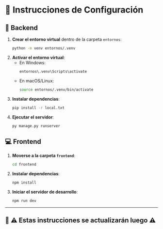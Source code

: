 # 📌 Instrucciones de Configuración

## 🚀 Backend
1. **Crear el entorno virtual** dentro de la carpeta `entornos`:
   ```sh
   python -m venv entornos/.venv
   ```
2. **Activar el entorno virtual**:
   - En Windows:
     ```sh
     entornos\.venv\Scripts\activate
     ```
   - En macOS/Linux:
     ```sh
     source entornos/.venv/bin/activate
     ```
3. **Instalar dependencias**:
   ```sh
   pip install -r local.txt
   ```
4. **Ejecutar el servidor**:
   ```sh
   py manage.py runserver
   ```

## 💻 Frontend
1. **Moverse a la carpeta `frontend`**:
   ```sh
   cd frontend
   ```
2. **Instalar dependencias**:
   ```sh
   npm install
   ```
3. **Iniciar el servidor de desarrollo**:
   ```sh
   npm run dev
   ```

---

## 📢 ⚠️ **Estas instrucciones se actualizarán luego** ⚠️
